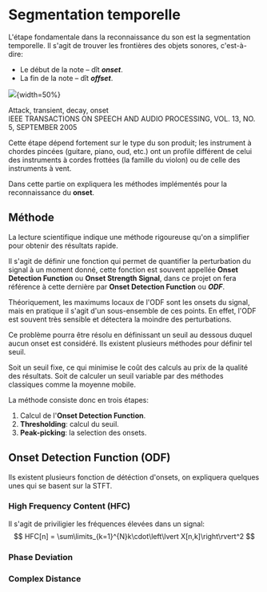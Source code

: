 # Segmentation temporelle
L'étape fondamentale dans la reconnaissance du son est la segmentation temporelle.
Il s'agit de trouver les frontières des objets sonores, c'est-à-dire:

+ Le début de la note – dît **_onset_**.
+ La fin de la note – dît **_offset_**.

![](img/onset.png){width=50%}
<p class=caption>
    Attack, transient, decay, onset</br>
    IEEE TRANSACTIONS ON SPEECH AND AUDIO PROCESSING, VOL. 13, NO. 5, SEPTEMBER 2005
</p>

Cette étape dépend fortement sur le type du son produit; les instrument
à chordes pincées (guitare, piano, oud, etc.) ont un profile différent de celui
des instruments à cordes frottées (la famille du violon) ou de celle des instruments à vent.

Dans cette partie on expliquera les méthodes implémentés pour la reconnaissance du **onset**.

## Méthode
La lecture scientifique indique une méthode rigoureuse qu'on a simplifier pour
obtenir des résultats rapide.

Il s'agit de définir une fonction qui permet de quantifier la perturbation du signal
à un moment donné, cette fonction est souvent appellée **Onset Detection Function**
ou **Onset Strength Signal**, dans ce projet on fera référence à cette dernière
par **Onset Detection Function** ou **_ODF_**.

Théoriquement, les maximums locaux de l'ODF sont les onsets du signal,
mais en pratique il s'agit d'un sous-ensemble de ces points.
En effet, l'ODF est souvent très sensible et détectera la moindre des perturbations.

Ce problème pourra être résolu en définissant un seuil au dessous duquel
aucun onset est considéré. Ils existent plusieurs méthodes pour définir tel seuil.

Soit un seuil fixe, ce qui minimise le coût des calculs au prix de la qualité des résultats.
Soit de calculer un seuil variable par des méthodes classiques comme la moyenne mobile.

La méthode consiste donc en trois étapes:
1. Calcul de l'**Onset Detection Function**.
2. **Thresholding**: calcul du seuil.
3. **Peak-picking**: la selection des onsets.

## Onset Detection Function (ODF)
Ils existent plusieurs fonction de détéction d'onsets, on expliquera
quelques unes qui se basent sur la STFT.

### High Frequency Content (HFC)
Il s'agit de priviligier les fréquences élevées dans un signal:
$$ HFC[n] = \sum\limits_{k=1}^{N}k\cdot\left\lvert X[n,k]\right\rvert^2 $$

### Phase Deviation
### Complex Distance



